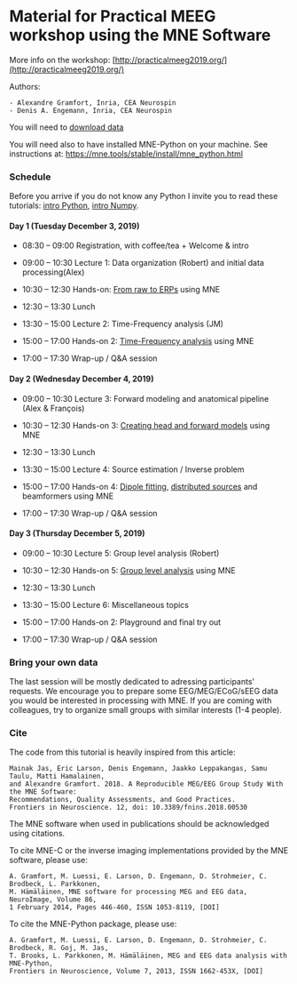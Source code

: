 # Material for Practical MEEG workshop using the MNE Software

More info on the workshop: [http://practicalmeeg2019.org/](http://practicalmeeg2019.org/)

Authors:

	- Alexandre Gramfort, Inria, CEA Neurospin
	- Denis A. Engemann, Inria, CEA Neurospin

You will need to [download data](https://owncloud.icm-institute.org/index.php/s/cNu5jmiOhe7Yuoz/download)

You will need also to have installed MNE-Python on your machine.
See instructions at: https://mne.tools/stable/install/mne_python.html

### Schedule

Before you arrive if you do not know any Python I invite you to read these tutorials:
[intro Python](0a-Intro_Python.ipynb), [intro Numpy](0b-Intro_Numpy.ipynb).

#### Day 1 (Tuesday December 3, 2019)

 - 08:30 – 09:00 Registration, with coffee/tea + Welcome & intro
 - 09:00 – 10:30 Lecture 1: Data organization (Robert) and initial data processing(Alex)
 - 10:30 – 12:30 Hands-on: [From raw to ERPs](1-From_raw_to_epochs_evoked_ERF_ERP.ipynb) using MNE

 - 12:30 – 13:30 Lunch

 - 13:30 – 15:00 Lecture 2: Time-Frequency analysis (JM)
 - 15:00 – 17:00 Hands-on 2: [Time-Frequency analysis](2-sensors_time_frequency.ipynb) using MNE
 - 17:00 – 17:30 Wrap-up / Q&A session

#### Day 2 (Wednesday December 4, 2019)

 - 09:00 – 10:30 Lecture 3: Forward modeling and anatomical pipeline (Alex & François)
 - 10:30 – 12:30 Hands-on 3: [Creating head and forward models](3-Forward_model.ipynb) using MNE

 - 12:30 – 13:30 Lunch

 - 13:30 – 15:00 Lecture 4: Source estimation / Inverse problem
 - 15:00 – 17:00 Hands-on 4: [Dipole fitting](4a-Inverse_source_localization_dipole_fit.ipynb), [distributed sources](4b-Inverse_source_localization_mne_dspm.ipynb) and beamformers using MNE
 - 17:00 – 17:30 Wrap-up / Q&A session

#### Day 3 (Thursday December 5, 2019)

 - 09:00 – 10:30 Lecture 5: Group level analysis (Robert)
 - 10:30 – 12:30 Hands-on 5: [Group level analysis](TODO) using MNE

 - 12:30 – 13:30 Lunch

 - 13:30 – 15:00 Lecture 6: Miscellaneous topics
 - 15:00 – 17:00 Hands-on 2: Playground and final try out
 - 17:00 – 17:30 Wrap-up / Q&A session


### Bring your own data

The last session will be mostly dedicated to adressing participants' requests. We encourage
you to prepare some EEG/MEG/ECoG/sEEG data you would be interested in processing with MNE.
If you are coming with colleagues, try to organize small groups with similar interests (1-4 people).

### Cite

The code from this tutorial is heavily inspired from this article:

	Mainak Jas, Eric Larson, Denis Engemann, Jaakko Leppakangas, Samu Taulu, Matti Hamalainen,
	and Alexandre Gramfort. 2018. A Reproducible MEG/EEG Group Study With the MNE Software: 
	Recommendations, Quality Assessments, and Good Practices.
	Frontiers in Neuroscience. 12, doi: 10.3389/fnins.2018.00530

The MNE software when used in publications should be acknowledged using citations.

To cite MNE-C or the inverse imaging implementations provided by the MNE software, please use:

	A. Gramfort, M. Luessi, E. Larson, D. Engemann, D. Strohmeier, C. Brodbeck, L. Parkkonen,
	M. Hämäläinen, MNE software for processing MEG and EEG data, NeuroImage, Volume 86,
	1 February 2014, Pages 446-460, ISSN 1053-8119, [DOI]

To cite the MNE-Python package, please use:

	A. Gramfort, M. Luessi, E. Larson, D. Engemann, D. Strohmeier, C. Brodbeck, R. Goj, M. Jas,
	T. Brooks, L. Parkkonen, M. Hämäläinen, MEG and EEG data analysis with MNE-Python,
	Frontiers in Neuroscience, Volume 7, 2013, ISSN 1662-453X, [DOI]
